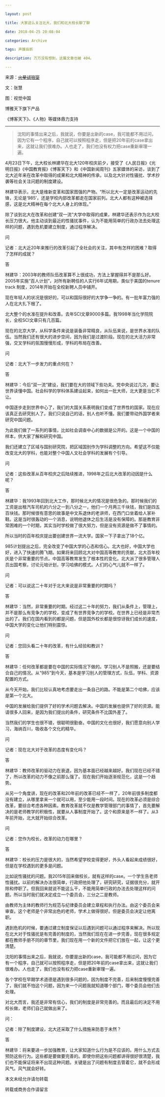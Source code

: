 ```yaml
---

layout: post

title: 大家这么关注北大，我们和北大校长聊了聊

date: 2018-04-25 20:08:04

categories: Archive

tags: 声援岳昕

description: 万万没有想到，这篇文章也被 404。

---
```


来源：~~[火星试验室](https://mp.weixin.qq.com/s/elfOxzXAmGVw_rtRe8xhUg)~~

文：张慧

图：视觉中国

博雅天下旗下产品

《博客天下》、《人物》等媒体鼎力支持

---

> 沈阳的事情出来之后，我就说，你要是出新的case，我可能都不用过问，因为它有一个程序，自己就可以按照程序走，但是把20年前的case拿出来，这就让我们很难办。人也走了，我们也没有权力把case重新审理一遍。

4月23日下午，北大校长林建华在北大120年校庆前夕，接受了《人民日报》《光明日报》《中国教育报》《博客天下》和《中国新闻周刊》五家媒体的采访，谈到了北大近年来在改革中取得的成果和北大精神的传承，以及北大针对性骚扰、学术抄袭等社会关注问题的制度建设。

林建华表示，北大是维新变革和国家图强的产物。“所以北大一定是改革运动的先锋，无论是‘985’，还是学校内部改革都走在国家前列。北大人都有这种被选择感，这是北大精神在每个北大人身上的体现。”

除了谈到北大在改革和创建“双一流”大学中取得的成果，林建华还表示作为北大校长压力很大。他主动谈到最近的性骚扰事件，认为不能用简单的行政办法去处理这样的问题，遇到危机要建立制度，通过程序解决。

问

记者：北大近20年来推行的改革引起了全社会的关注，其中有怎样的困难？取得了怎样的成就？

答

林建华：2003年的教师队伍改革算不上很成功，方法上掌握得并不是那么好。2005年实施“百人计划”，对所有新聘任的人实行6年试用期，类似于美国的tenure track 制度，2014年开始在全校新聘人员中铺开。

现在年轻人的状况是很好的，可以和国际很好的大学争一争的。有一批年富力强的人在北大扎下根了。

北大整个的水准在提升和改善。去年SCI文章9000多篇。我1998年当化学院院长，全校SCI文章只有几百篇。

现在的北京大学，从科学条件来说是装备非常精良，从队伍来说，是世界水准的队伍。当然我们还有很大的进步空间，因为我们是过渡阶段。现在的北大活力非常强，交叉学科的氛围慢慢形成，学科的布局在改善。

问

记者：北大下一步发力的重点何在？

答

林建华：今后“双一流”建设，我们要在大的领域下些功夫。党中央说过几次，要让世界读懂中国。社会科学的学科体系建设起来，如何出一批大师，北大更是当仁不让。

中国逐步走到世界中心了，我们的大国关系表明我们变成了世界性的国家。现在应该真正去研究别人了。我们只说自己的话，别人也听不懂。我们要带动外国学者来研究中国问题。

为此我们做了一系列的事情，比如社会调查中心的数据是公开的。这是一个中国的样本，供大家了解和研究中国。

我们还建立了区域与国别研究院，把区域国别作为学科调整的方向。希望这不仅能改变北大的学科，也能对整个中国人文社会学科的发展有个引导。

问

记者：这些改革从百年校庆之后陆续推进，1998年之后北大改革的动因是什么呢？

答

林建华：我1993年回到北大工作，那时候北大的情况是很危急的。那时候我们的工资是出租汽车司机的六分之一到八分之一，他们一个月两三千块钱，我们是四五百块钱。那时候很有意思的故事是中文系退休的老讲师，在西门口坐着给人家补鞋。这是当时很轰动的一个消息，说明他退休之后生活是没有保障的。那是教育非常困难的一个时期，其实当时学校做了很大努力，但是没有资源是做不了事情的。

所以当时的百年校庆提出要创建世界一流大学。国家一下子拿出了18个亿。

985计划提出之后，完全改变了中国大学的心态和信心。北大也好，中国大学也好，进入了快速的腾飞期。如果将来回顾北大对中国高等教育的贡献，北大百年校庆是个非常重要的节点。中国高等教育发生了根本性的变化。北大派了很多管理人员出国考察，讨论元培计划，学习哈佛的模式。人们的心气儿就不一样了。

问

记者：可以说这二十年对于北大来说是非常重要的时期吗？

答

林建华：当然，非常重要的时期。经过这二十年的努力，我们从条件上，管理上，并不是那么有竞争力的学校，变成了有世界竞争力的学校。在世界上已经是非常杰出的了。我们在国内看到的都是问题，但是国外校长都是很惊讶我们成长的速度，中国大学的变化让他们特别震惊。

问

记者：您回头看二十年的改革，有什么经验和教训？

答

林建华：任何改革都是要在中国的实际情况下做的。学习别人不是照搬，还是要结合自己的情况。从“985”到今天，基本是学习别人的管理方式，队伍，学科、资源配置的方式。

从今天开始，我们比较认真地考虑要走出一条自己的路。不能是第二个哈佛，应该是第一个北大。

中国的发展给我们提供了好的学术问题去解决。中国的发展也提供了好的资源。能请很多人回来，是因为我们提出的条件，研究条件不比国外差了。

当然我们的学生也很不错，很聪明很勤奋。中国的文化也很好，我们愿意向别人学习，海纳百川，吸收各个文化的精华。

问

记者：现在北大对于改革的态度有变化吗？

答

林建华：教师改革的驱动力在衰退，因为基本面已经越来越好。我们现在已经不错了，所以改革的动力不像之前那么强了。现在我们开始逐渐规范化，这是一个趋势。

从另一个角度讲，现在的改革和20年前的改革已经不一样了，20年前很多制度都没有建立，从哪里拿来一个就可以用，至少能用一段时间。现在的改革必须是综合改革，要综合考虑各种因素。教育改革就不仅是教学管理部门的事情了，首先要解决的是老师教学的积极性，就要从人事制度开始了。这个和原来是不一样了。从3年前开始，北大就开始综合改革。

问

记者：您作为校长，改革的动力在哪里？

答

林建华：校长的压力是很大的，当然希望学校变得更好，外头人看起来成绩很好，但是在学校遇到的更多是问题。

比如说性骚扰的问题。我2015年回来做校长，就有这样的case。一个学生告老师性骚扰。以前的解决办法很简单，行政把他处理了，研究研究，证据很充分，就开除和停职了。但我回来就说不能这么干，不能用简单行政的办法去处理这样的问题。所以当时我们就决定成立一个委员会，三分之二是教师。

由教师为主体的教师行为规范与纪律委员会建立章程和执行办法。由这个委员会来审查。这个老师是个非常出色的老师，学术上做得很好。但是委员会决定让他离职。

遇到危机的时候，要通过建立制度保证以后遇到问题可以通过程序来解决。所以现在北大对于性骚扰是有完善的制度的，当然我们现在在进一步完善，现在很多规定都在教师手册不同的章节里，我们现在用一个新的文件把它们放在一起，让这个更清楚。

沈阳的事情出来之后，我就说，你要是出新的case，我可能都不用过问，因为它有一个程序，自己就可以按照程序走，但是把20年前的case拿出来，这就让我们很难办。人也走了，我们也没有权力把case重新审理一遍。

各个学校在早期学术道德是遇到很多问题的，因为制度不完善，后来制度慢慢完善了，我们就不怕这个问题，因为来一个问题我就知道哪个部门，哪个委员会他们去处理。

对北大而言，我还是非常有信心，我们的制度是非常完善的。而且最后的决定不用校长做，老师们自己就做出来了。

问：

记者：除了制度建设，北大还采取了什么措施来防患于未然？

答

林建华：将来要进一步加强教育，让大家知道什么行为是不应该的。用什么方式去预防这些行为。这些都是要做要完善的。即使你把这些问题都讲得很好很清楚，我们也不能保证将来不出现这种问题。关键是出了问题有制度去管着它，就不会形成风气。风气就会好转。

本文未经允许请勿转载

转载或商务合作请留言
